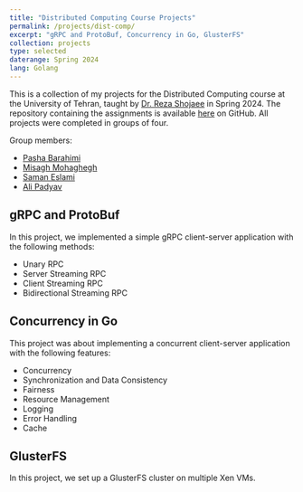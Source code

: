 ```yaml
---
title: "Distributed Computing Course Projects"
permalink: /projects/dist-comp/
excerpt: "gRPC and ProtoBuf, Concurrency in Go, GlusterFS"
collection: projects
type: selected
daterange: Spring 2024
lang: Golang
---
```


This is a collection of my projects for the Distributed Computing course at the University of Tehran, taught by [Dr. Reza Shojaee](https://scholar.google.com/citations?user=kWUm_24AAAAJ&hl=en) in Spring 2024. The repository containing the assignments is available [here](https://github.com/PashaBarahimi/Distributed-Computing-Course-Projects/) on GitHub. All projects were completed in groups of four.

Group members:

- [Pasha Barahimi](https://github.com/PashaBarahimi)
- [Misagh Mohaghegh](https://github.com/MisaghM)
- [Saman Eslami](https://github.com/SamanEN)
- [Ali Padyav](https://github.com/alumpish)

## gRPC and ProtoBuf

In this project, we implemented a simple gRPC client-server application with the following methods:

- Unary RPC
- Server Streaming RPC
- Client Streaming RPC
- Bidirectional Streaming RPC

## Concurrency in Go

This project was about implementing a concurrent client-server application with the following features:

- Concurrency
- Synchronization and Data Consistency
- Fairness
- Resource Management
- Logging
- Error Handling
- Cache

## GlusterFS

In this project, we set up a GlusterFS cluster on multiple Xen VMs.
